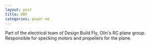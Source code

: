 ```yaml
---
layout: post
title: DBF
categories: power-ee
---
```

Part of the electrical team of Design Build Fly, Olin's RC plane group. Responsible for specking motors and propellers for the plane.